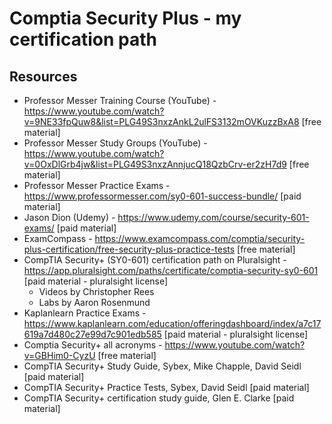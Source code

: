 # Comptia Security Plus - my certification path

## Resources
- Professor Messer Training Course (YouTube) - https://www.youtube.com/watch?v=9NE33fpQuw8&list=PLG49S3nxzAnkL2ulFS3132mOVKuzzBxA8 [free material]
- Professor Messer Study Groups (YouTube) - https://www.youtube.com/watch?v=0OxDlGrb4jw&list=PLG49S3nxzAnnjucQ18QzbCrv-er2zH7d9 [free material]
- Professor Messer Practice Exams - https://www.professormesser.com/sy0-601-success-bundle/ [paid material]
- Jason Dion (Udemy) - https://www.udemy.com/course/security-601-exams/ [paid material]
- ExamCompass - https://www.examcompass.com/comptia/security-plus-certification/free-security-plus-practice-tests [free material]
- CompTIA Security+ (SY0-601) certification path on Pluralsight - https://app.pluralsight.com/paths/certificate/comptia-security-sy0-601 [paid material - pluralsight license]
    - Videos by Christopher Rees
    - Labs by Aaron Rosenmund
- Kaplanlearn Practice Exams - https://www.kaplanlearn.com/education/offeringdashboard/index/a7c17619a7d480c27e99d7c901edb585 [paid material - pluralsight license]
- Comptia Security+ all acronyms - https://www.youtube.com/watch?v=GBHim0-CyzU [free material]
- CompTIA Security+ Study Guide, Sybex, Mike Chapple, David Seidl [paid material]
- CompTIA Security+ Practice Tests, Sybex, David Seidl [paid material]
- CompTIA Security+ certification study guide, Glen E. Clarke [paid material]
 



